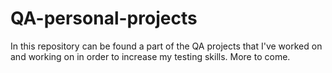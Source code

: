 # QA-personal-projects
In this repository can be found a part of the QA projects that I've worked on and working on in order to increase my testing skills. More to come.
